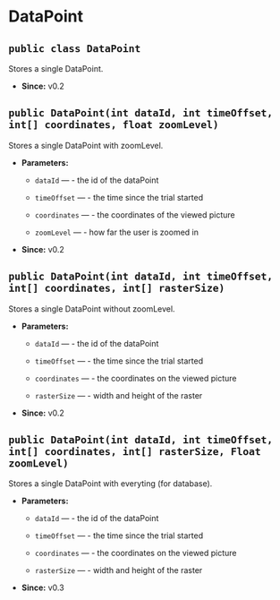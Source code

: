 # DataPoint


## `public class DataPoint`

Stores a single DataPoint.

 * **Since:** v0.2

## `public DataPoint(int dataId, int timeOffset, int[] coordinates, float zoomLevel)`

Stores a single DataPoint with zoomLevel.

 * **Parameters:**
   * `dataId` — - the id of the dataPoint
   * `timeOffset` — - the time since the trial started
   * `coordinates` — - the coordinates of the viewed picture
   * `zoomLevel` — - how far the user is zoomed in

     <p>
 * **Since:** v0.2

## `public DataPoint(int dataId, int timeOffset, int[] coordinates, int[] rasterSize)`

Stores a single DataPoint without zoomLevel.

 * **Parameters:**
   * `dataId` — - the id of the dataPoint
   * `timeOffset` — - the time since the trial started
   * `coordinates` — - the coordinates on the viewed picture
   * `rasterSize` — - width and height of the raster

     <p>
 * **Since:** v0.2

## `public DataPoint(int dataId, int timeOffset, int[] coordinates, int[] rasterSize, Float zoomLevel)`

Stores a single DataPoint with everyting (for database).

 * **Parameters:**
   * `dataId` — - the id of the dataPoint
   * `timeOffset` — - the time since the trial started
   * `coordinates` — - the coordinates on the viewed picture
   * `rasterSize` — - width and height of the raster

     <p>
 * **Since:** v0.3
